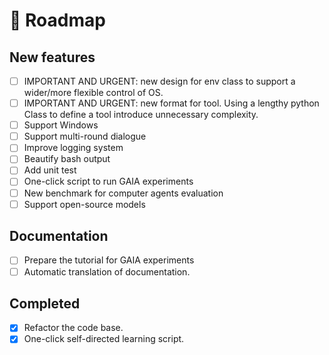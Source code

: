 # 🚀 Roadmap

## New features

- [ ] IMPORTANT AND URGENT:  new design for env class to support a wider/more flexible control of OS. 
- [ ] IMPORTANT AND URGENT: new format for tool. Using a lengthy python Class to define a tool introduce unnecessary complexity.  
- [ ] Support Windows
- [ ] Support multi-round dialogue
- [ ] Improve logging system
- [ ] Beautify bash output 
- [ ] Add unit test
- [ ] One-click script to run GAIA experiments
- [ ] New benchmark for computer agents evaluation
- [ ] Support open-source models

## Documentation

- [ ] Prepare the tutorial for GAIA experiments
- [ ] Automatic translation of documentation.  

## Completed

- [x] Refactor the code base. 
- [x] One-click self-directed learning script.